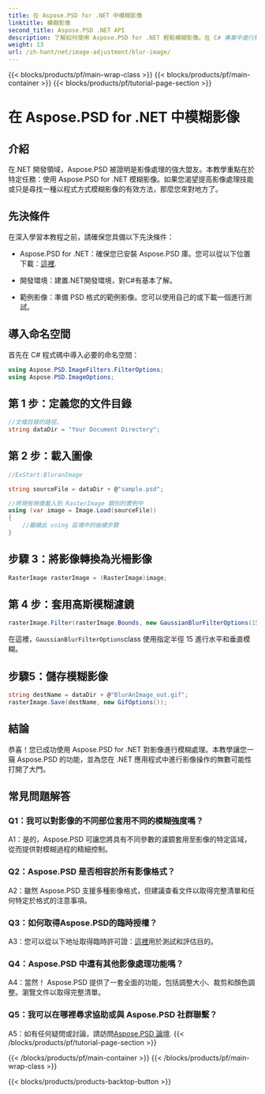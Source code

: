 ```yaml
---
title: 在 Aspose.PSD for .NET 中模糊影像
linktitle: 模糊影像
second_title: Aspose.PSD .NET API
description: 了解如何使用 Aspose.PSD for .NET 輕鬆模糊影像。在 C# 專案中進行無縫影像操作的逐步指南。
weight: 13
url: /zh-hant/net/image-adjustment/blur-image/
---
```


{{< blocks/products/pf/main-wrap-class >}}
{{< blocks/products/pf/main-container >}}
{{< blocks/products/pf/tutorial-page-section >}}

# 在 Aspose.PSD for .NET 中模糊影像

## 介紹

在.NET 開發領域，Aspose.PSD 被證明是影像處理的強大盟友。本教學重點在於特定任務：使用 Aspose.PSD for .NET 模糊影像。如果您渴望提高影像處理技能或只是尋找一種以程式方式模糊影像的有效方法，那麼您來對地方了。

## 先決條件

在深入學習本教程之前，請確保您具備以下先決條件：

-  Aspose.PSD for .NET：確保您已安裝 Aspose.PSD 庫。您可以從以下位置下載：[這裡](https://releases.aspose.com/psd/net/).

- 開發環境：建置.NET開發環境，對C#有基本了解。

- 範例影像：準備 PSD 格式的範例影像。您可以使用自己的或下載一個進行測試。

## 導入命名空間

首先在 C# 程式碼中導入必要的命名空間：

```csharp
using Aspose.PSD.ImageFilters.FilterOptions;
using Aspose.PSD.ImageOptions;
```

## 第 1 步：定義您的文件目錄

```csharp
//文檔目錄的路徑。
string dataDir = "Your Document Directory";
```

## 第 2 步：載入圖像

```csharp
//ExStart:BluranImage

string sourceFile = dataDir + @"sample.psd";

//將現有映像載入到 RasterImage 類別的實例中
using (var image = Image.Load(sourceFile))
{
    //繼續此 using 區塊中的後續步驟
}
```

## 步驟 3：將影像轉換為光柵影像

```csharp
RasterImage rasterImage = (RasterImage)image;
```

## 第 4 步：套用高斯模糊濾鏡

```csharp
rasterImage.Filter(rasterImage.Bounds, new GaussianBlurFilterOptions(15, 15));
```

在這裡，`GaussianBlurFilterOptions`class 使用指定半徑 15 進行水平和垂直模糊。

## 步驟5：儲存模糊影像

```csharp
string destName = dataDir + @"BlurAnImage_out.gif";
rasterImage.Save(destName, new GifOptions());
```

## 結論

恭喜！您已成功使用 Aspose.PSD for .NET 對影像進行模糊處理。本教學讓您一窺 Aspose.PSD 的功能，並為您在 .NET 應用程式中進行影像操作的無數可能性打開了大門。

## 常見問題解答

### Q1：我可以對影像的不同部位套用不同的模糊強度嗎？

A1：是的，Aspose.PSD 可讓您將具有不同參數的濾鏡套用至影像的特定區域，從而提供對模糊過程的精細控制。

### Q2：Aspose.PSD 是否相容於所有影像格式？

A2：雖然 Aspose.PSD 支援多種影像格式，但建議查看文件以取得完整清單和任何特定於格式的注意事項。

### Q3：如何取得Aspose.PSD的臨時授權？

 A3：您可以從以下地址取得臨時許可證：[這裡](https://purchase.aspose.com/temporary-license/)用於測試和評估目的。

### Q4：Aspose.PSD 中還有其他影像處理功能嗎？

A4：當然！ Aspose.PSD 提供了一套全面的功能，包括調整大小、裁剪和顏色調整。瀏覽文件以取得完整清單。

### Q5：我可以在哪裡尋求協助或與 Aspose.PSD 社群聯繫？

 A5：如有任何疑問或討論，請訪問[Aspose.PSD 論壇](https://forum.aspose.com/c/psd/34).
{{< /blocks/products/pf/tutorial-page-section >}}

{{< /blocks/products/pf/main-container >}}
{{< /blocks/products/pf/main-wrap-class >}}

{{< blocks/products/products-backtop-button >}}
